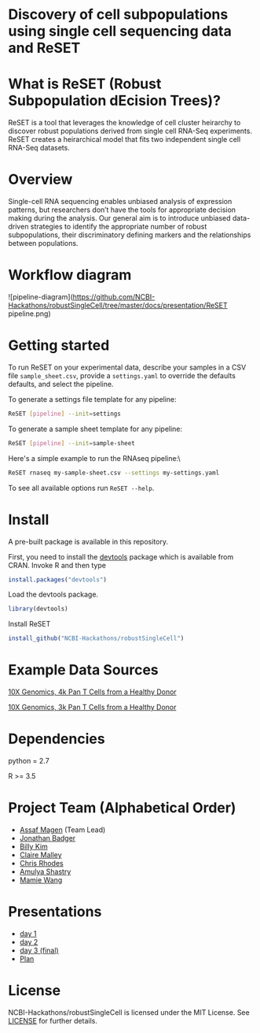 # Discovery of cell subpopulations using single cell sequencing data and ReSET

# What is ReSET (Robust Subpopulation dEcision Trees)?

ReSET is a tool that leverages the knowledge of cell cluster heirarchy to discover robust populations derived from single cell RNA-Seq experiments. ReSET creates a heirarchical model that fits two independent single cell RNA-Seq datasets.

# Overview

Single-cell RNA sequencing enables unbiased analysis of expression patterns, but researchers don’t have the tools for appropriate decision making during the analysis. Our general aim is to introduce unbiased data-driven strategies to identify the appropriate number of robust subpopulations, their discriminatory defining markers and the relationships between populations.

# Workflow diagram
![pipeline-diagram](https://github.com/NCBI-Hackathons/robustSingleCell/tree/master/docs/presentation/ReSET pipeline.png)

# Getting started

To run ReSET on your experimental data, describe your samples in a CSV
file `sample_sheet.csv`, provide a `settings.yaml` to override the
defaults defaults, and select the pipeline.

To generate a settings file template for any pipeline:
```sh
ReSET [pipeline] --init=settings
```

To generate a sample sheet template for any pipeline:
```sh
ReSET [pipeline] --init=sample-sheet
```

Here's a simple example to run the RNAseq pipeline:\
```sh
ReSET rnaseq my-sample-sheet.csv --settings my-settings.yaml
```

To see all available options run `ReSET --help`.

# Install
A pre-built package is available in this repository.

First, you need to install the [devtools](https://github.com/hadley/devtools) package which is available from CRAN. Invoke R and then type

```R
install.packages("devtools")
```

Load the devtools package.
```R
library(devtools)
```

Install ReSET
```R
install_github("NCBI-Hackathons/robustSingleCell")
```

# Example Data Sources
[10X Genomics, 4k Pan T Cells from a Healthy Donor](https://support.10xgenomics.com/single-cell-gene-expression/datasets/2.1.0/t_4k)

[10X Genomics, 3k Pan T Cells from a Healthy Donor](https://support.10xgenomics.com/single-cell-gene-expression/datasets/2.1.0/t_3k)

# Dependencies

python = 2.7

R >= 3.5

# Project Team (Alphabetical Order)
* [Assaf Magen](https://github.com/asmagen) (Team Lead)
* [Jonathan Badger](https://github.com/jhbadger)
* [Billy Kim](https://github.com/bkim62)
* [Claire Malley](https://github.com/cemalley)
* [Chris Rhodes](https://github.com/ctrhodes)
* [Amulya Shastry](https://github.com/amulyashastry)
* [Mamie Wang](https://github.com/Mamie)

# Presentations
- [day 1](https://github.com/NCBI-Hackathons/robustSingleCell/blob/master/notebook/presentation/robustSingleCellHackathon.pdf)
- [day 2](https://github.com/NCBI-Hackathons/robustSingleCell/blob/master/notebook/presentation/Hackathon%20day%202.pdf)
- [day 3 (final)](https://github.com/NCBI-Hackathons/robustSingleCell/blob/master/notebook/presentation/Hackathon%20Final.pdf)
- [Plan](https://github.com/NCBI-Hackathons/robustSingleCell/blob/master/notebook/presentation/robustSingleCellHackathon.pdf)

# License
NCBI-Hackathons/robustSingleCell is licensed under the MIT License. See [LICENSE](https://github.com/NCBI-Hackathons/robustSingleCell/blob/master/LICENSE) for further details.
